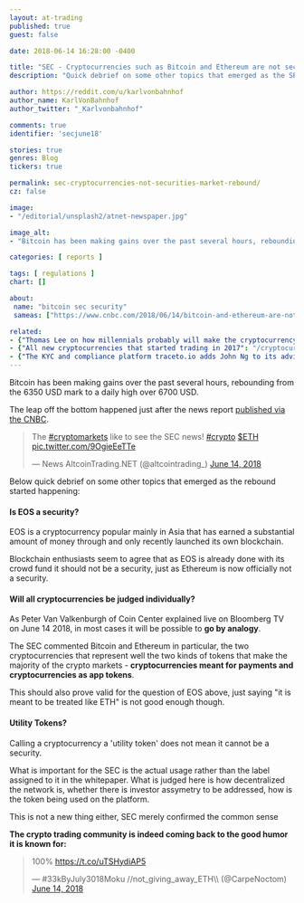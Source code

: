 ```yaml
---
layout: at-trading
published: true
guest: false

date: 2018-06-14 16:28:00 -0400

title: "SEC - Cryptocurrencies such as Bitcoin and Ethereum are not securities; market rebounds"
description: "Quick debrief on some other topics that emerged as the SEC ruled BTC and ETH not a security."

author: https://reddit.com/u/karlvonbahnhof
author_name: KarlVonBahnhof
author_twitter: "_Karlvonbahnhof"

comments: true
identifier: 'secjune18'

stories: true
genres: Blog
tickers: true

permalink: sec-cryptocurrencies-not-securities-market-rebound/
cz: false

image:
- "/editorial/unsplash2/atnet-newspaper.jpg"

image_alt:
- "Bitcoin has been making gains over the past several hours, rebounding from the 6350 USD mark to a daily high over 6700 USD."

categories: [ reports ]

tags: [ regulations ]
chart: []

about:
 name: "bitcoin sec security"
 sameas: ["https://www.cnbc.com/2018/06/14/bitcoin-and-ethereum-are-not-securities-but-some-cryptocurrencies-may-be-sec-official-says.html"]

related:
- {"Thomas Lee on how millennials probably will make the cryptocurrency market": "/millennials-bitcoin-valuation/"}
- {"All new cryptocurrencies that started trading in 2017": "/cryptocurrencies-launched-2017/"}
- {"The KYC and compliance platform traceto.io adds John Ng to its advisory board": "/press/tracetoio/"}
---
```



Bitcoin has been making gains over the past several hours, rebounding from the 6350 USD mark to a daily high over 6700 USD.

The leap off the bottom happened just after the news report [published via the CNBC](https://www.cnbc.com/video/2018/06/14/sec-bitcoin-ethereum-not-securities.html).

<blockquote class="twitter-tweet" data-lang="en"><p lang="en" dir="ltr">The <a href="https://twitter.com/hashtag/cryptomarkets?src=hash&amp;ref_src=twsrc%5Etfw">#cryptomarkets</a> like to see the SEC news! <a href="https://twitter.com/hashtag/crypto?src=hash&amp;ref_src=twsrc%5Etfw">#crypto</a> <a href="https://twitter.com/search?q=%24ETH&amp;src=ctag&amp;ref_src=twsrc%5Etfw">$ETH</a> <a href="https://t.co/9OgieEeTTe">pic.twitter.com/9OgieEeTTe</a></p>&mdash; News AltcoinTrading.NET (@altcointrading_) <a href="https://twitter.com/altcointrading_/status/1007315416870457347?ref_src=twsrc%5Etfw">June 14, 2018</a></blockquote>
<script async src="https://platform.twitter.com/widgets.js" charset="utf-8"></script>

Below quick debrief on some other topics that emerged as the rebound started happening:

#### Is EOS a security?

EOS is a cryptocurrency popular mainly in Asia that has earned a substantial amount of money through and only recently launched its own blockchain.  

Blockchain enthusiasts seem to agree that as EOS is already done with its crowd fund it should not be a security, just as Ethereum is now officially not a security.

#### Will all cryptocurrencies be judged individually?

As Peter Van Valkenburgh of Coin Center explained live on Bloomberg TV on June 14 2018, in most cases it will be possible to **go by analogy**.

The SEC commented Bitcoin and Ethereum in particular, the two cryptocurrencies that represent well the two kinds of tokens that make the majority of the crypto markets - **cryptocurrencies meant for payments and cryptocurrencies as app tokens**.

This should also prove valid for the question of EOS above, just saying "it is meant to be treated like ETH" is not good enough though.


#### Utility Tokens?

Calling a cryptocurrency a 'utility token' does not mean it cannot be a security.

What is important for the SEC is the actual usage rather than the label assigned to it in the whitepaper. What is judged here is how decentralized the network is, whether there is investor assymetry to be addressed, how is the token being used on the platform.  

This is not a new thing either, SEC merely confirmed the common sense


__The crypto trading community is indeed coming back to the good humor it is known for:__

<blockquote class="twitter-tweet" data-lang="en"><p lang="und" dir="ltr">100% <a href="https://t.co/uTSHydiAP5">https://t.co/uTSHydiAP5</a></p>&mdash; #33kByJuly3018Moku //not_giving_away_ETH\\ (@CarpeNoctom) <a href="https://twitter.com/CarpeNoctom/status/1007312888070049792?ref_src=twsrc%5Etfw">June 14, 2018</a></blockquote>
<script async src="https://platform.twitter.com/widgets.js" charset="utf-8"></script>
